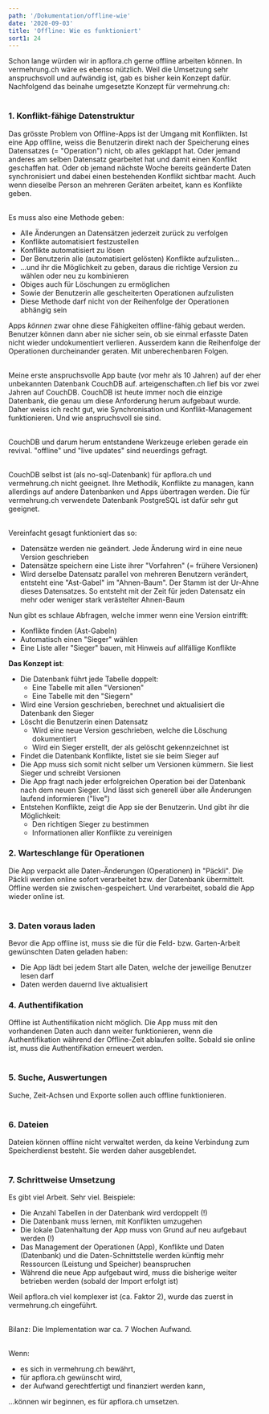 ```yaml
---
path: '/Dokumentation/offline-wie'
date: '2020-09-03'
title: 'Offline: Wie es funktioniert'
sort1: 24
---
```


Schon lange würden wir in apflora.ch gerne offline arbeiten können. In vermehrung.ch wäre es ebenso nützlich. Weil die Umsetzung sehr anspruchsvoll und aufwändig ist, gab es bisher kein Konzept dafür. Nachfolgend das beinahe umgesetzte Konzept für vermehrung.ch:<br/><br/>

### 1. Konflikt-fähige Datenstruktur

Das grösste Problem von Offline-Apps ist der Umgang mit Konflikten. Ist eine App offline, weiss die Benutzerin direkt nach der Speicherung eines Datensatzes (= "Operation") nicht, ob alles geklappt hat. Oder jemand anderes am selben Datensatz gearbeitet hat und damit einen Konflikt geschaffen hat. Oder ob jemand nächste Woche bereits geänderte Daten synchronisiert und dabei einen bestehenden Konflikt sichtbar macht. Auch wenn dieselbe Person an mehreren Geräten arbeitet, kann es Konflikte geben.<br/><br/>

Es muss also eine Methode geben:

- Alle Änderungen an Datensätzen jederzeit zurück zu verfolgen
- Konflikte automatisiert festzustellen
- Konflikte automatisiert zu lösen
- Der Benutzerin alle (automatisiert gelösten) Konflikte aufzulisten...
- ...und ihr die Möglichkeit zu geben, daraus die richtige Version zu wählen oder neu zu kombinieren
- Obiges auch für Löschungen zu ermöglichen
- Sowie der Benutzerin alle gescheiterten Operationen aufzulisten
- Diese Methode darf nicht von der Reihenfolge der Operationen abhängig sein

Apps _können_ zwar ohne diese Fähigkeiten offline-fähig gebaut werden. Benutzer können dann aber nie sicher sein, ob sie einmal erfasste Daten nicht wieder undokumentiert verlieren. Ausserdem kann die Reihenfolge der Operationen durcheinander geraten. Mit unberechenbaren Folgen.<br/><br/>

Meine erste anspruchsvolle App baute (vor mehr als 10 Jahren) auf der eher unbekannten Datenbank CouchDB auf. arteigenschaften.ch lief bis vor zwei Jahren auf CouchDB. CouchDB ist heute immer noch die einzige Datenbank, die genau um diese Anforderung herum aufgebaut wurde. Daher weiss ich recht gut, wie Synchronisation und Konflikt-Management funktionieren. Und wie anspruchsvoll sie sind.<br/><br/>

CouchDB und darum herum entstandene Werkzeuge erleben gerade ein revival. "offline" und "live updates" sind neuerdings gefragt.<br/><br/>

CouchDB selbst ist (als no-sql-Datenbank) für apflora.ch und vermehrung.ch nicht geeignet. Ihre Methodik, Konflikte zu managen, kann allerdings auf andere Datenbanken und Apps übertragen werden. Die für vermehrung.ch verwendete Datenbank PostgreSQL ist dafür sehr gut geeignet.<br/><br/>

Vereinfacht gesagt funktioniert das so:

- Datensätze werden nie geändert. Jede Änderung wird in eine neue Version geschrieben
- Datensätze speichern eine Liste ihrer "Vorfahren" (= frühere Versionen)
- Wird derselbe Datensatz parallel von mehreren Benutzern verändert, entsteht eine "Ast-Gabel" im "Ahnen-Baum". Der Stamm ist der Ur-Ahne dieses Datensatzes. So entsteht mit der Zeit für jeden Datensatz ein mehr oder weniger stark verästelter Ahnen-Baum

Nun gibt es schlaue Abfragen, welche immer wenn eine Version eintrifft:

- Konflikte finden (Ast-Gabeln)
- Automatisch einen "Sieger" wählen
- Eine Liste aller "Sieger" bauen, mit Hinweis auf allfällige Konflikte

**Das Konzept ist**:

- Die Datenbank führt jede Tabelle doppelt:
  - Eine Tabelle mit allen "Versionen"
  - Eine Tabelle mit den "Siegern"
- Wird eine Version geschrieben, berechnet und aktualisiert die Datenbank den Sieger
- Löscht die Benutzerin einen Datensatz
  - Wird eine neue Version geschrieben, welche die Löschung dokumentiert
  - Wird ein Sieger erstellt, der als gelöscht gekennzeichnet ist
- Findet die Datenbank Konflikte, listet sie sie beim Sieger auf
- Die App muss sich somit nicht selber um Versionen kümmern. Sie liest Sieger und schreibt Versionen
- Die App fragt nach jeder erfolgreichen Operation bei der Datenbank nach dem neuen Sieger. Und lässt sich generell über alle Änderungen laufend informieren ("live")
- Entstehen Konflikte, zeigt die App sie der Benutzerin. Und gibt ihr die Möglichkeit:
  - Den richtigen Sieger zu bestimmen
  - Informationen aller Konflikte zu vereinigen

### 2. Warteschlange für Operationen

Die App verpackt alle Daten-Änderungen (Operationen) in "Päckli". Die Päckli werden online sofort verarbeitet bzw. der Datenbank übermittelt. Offline werden sie zwischen-gespeichert. Und verarbeitet, sobald die App wieder online ist.<br/><br/>

### 3. Daten voraus laden

Bevor die App offline ist, muss sie die für die Feld- bzw. Garten-Arbeit gewünschten Daten geladen haben:

- Die App lädt bei jedem Start alle Daten, welche der jeweilige Benutzer lesen darf
- Daten werden dauernd live aktualisiert

### 4. Authentifikation

Offline ist Authentifikation nicht möglich. Die App muss mit den vorhandenen Daten auch dann weiter funktionieren, wenn die Authentifikation während der Offline-Zeit ablaufen sollte. Sobald sie online ist, muss die Authentifikation erneuert werden.<br/><br/>

### 5. Suche, Auswertungen

Suche, Zeit-Achsen und Exporte sollen auch offline funktionieren.<br/><br/>

### 6. Dateien

Dateien können offline nicht verwaltet werden, da keine Verbindung zum Speicherdienst besteht. Sie werden daher ausgeblendet.<br/><br/>

### 7. Schrittweise Umsetzung

Es gibt viel Arbeit. Sehr viel. Beispiele:

- Die Anzahl Tabellen in der Datenbank wird verdoppelt (!)
- Die Datenbank muss lernen, mit Konflikten umzugehen
- Die lokale Datenhaltung der App muss von Grund auf neu aufgebaut werden (!)
- Das Management der Operationen (App), Konflikte und Daten (Datenbank) und die Daten-Schnittstelle werden künftig mehr Ressourcen (Leistung und Speicher) beanspruchen
- Während die neue App aufgebaut wird, muss die bisherige weiter betrieben werden (sobald der Import erfolgt ist)

Weil apflora.ch viel komplexer ist (ca. Faktor 2), wurde das zuerst in vermehrung.ch eingeführt.<br/><br/>

Bilanz: Die Implementation war ca. 7 Wochen Aufwand.<br/><br/>

Wenn:

- es sich in vermehrung.ch bewährt,
- für apflora.ch gewünscht wird,
- der Aufwand gerechtfertigt und finanziert werden kann,

...können wir beginnen, es für apflora.ch umsetzen.
